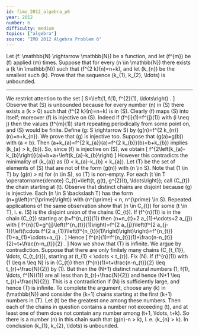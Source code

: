```yaml
---
id: fimo_2012_algebra_p6
year: 2012
number: 6
difficulty: medium
topics: ["algebra"]
source: "IMO 2012 Algebra Problem 6"
---
```


Let \(f: \mathbb{N} \rightarrow \mathbb{N}\) be a function, and let \(f^{m}\) be \(f\) applied \(m\) times. Suppose that for every \(n \in \mathbb{N}\) there exists a \(k \in \mathbb{N}\) such that \(f^{2 k}(n)=n+k\), and let \(k_{n}\) be the smallest such \(k\). Prove that the sequence \(k_{1}, k_{2}, \ldots\) is unbounded.

---
We restrict attention to the set
\[
S=\left\{1, f(1), f^{2}(1), \ldots\right\} .
\]
Observe that \(S\) is unbounded because for every number \(n\) in \(S\) there exists a \(k > 0\) such that \(f^{2 k}(n)=n+k\) is in \(S\). Clearly \(f\) maps \(S\) into itself; moreover \(f\) is injective on \(S\). Indeed if \(f^{i}(1)=f^{j}(1)\) with \(i \neq j\) then the values \(f^{m}(1)\) start repeating periodically from some point on, and \(S\) would be finite.
Define \(g: S \rightarrow S\) by \(g(n)=f^{2 k_{n}}(n)=n+k_{n}\). We prove that \(g\) is injective too. Suppose that \(g(a)=g(b)\) with \(a < b\). Then \(a+k_{a}=f^{2 k_{a}}(a)=f^{2 k_{b}}(b)=b+k_{b}\) implies \(k_{a} > k_{b}\). So, since \(f\) is injective on \(S\), we obtain
\[
f^{2\left(k_{a}-k_{b}\right)}(a)=b=a+\left(k_{a}-k_{b}\right)
\]
However this contradicts the minimality of \(k_{a}\) as \(0 < k_{a}-k_{b} < k_{a}\).
Let \(T\) be the set of elements of \(S\) that are not of the form \(g(n)\) with \(n \in S\). Note that \(1 \in T\) by \(g(n) > n\) for \(n \in S\), so \(T\) is non-empty. For each \(t \in T \operatorname{denote} C_{t}=\left\{t, g(t), g^{2}(t), \ldots\right\}\); call \(C_{t}\) the chain starting at \(t\). Observe that distinct chains are disjoint because \(g\) is injective. Each \(n \in S \backslash T\) has the form \(n=g\left(n^{\prime}\right)\) with \(n^{\prime} < n, n^{\prime} \in S\). Repeated applications of the same observation show that \(n \in C_{t}\) for some \(t \in T\), i. e. \(S\) is the disjoint union of the chains \(C_{t}\).
If \(f^{n}(1)\) is in the chain \(C_{t}\) starting at \(t=f^{n_{t}}(1)\) then \(n=n_{t}+2 a_{1}+\cdots+2 a_{j}\) with
\[
f^{n}(1)=g^{j}\left(f^{n_{t}}(1)\right)=f^{2 a_{j}}\left(f^{2 a_{j-1}}\left(\cdots f^{2 a_{1}}\left(f^{n_{t}}(1)\right)\right)\right)=f^{n_{t}}(1)+a_{1}+\cdots+a_{j} .
\]
Hence
\[
f^{n}(1)=f^{n_{t}}(1)+\frac{n-n_{t}}{2}=t+\frac{n-n_{t}}{2} .
\]
Now we show that \(T\) is infinite. We argue by contradiction. Suppose that there are only finitely many chains \(C_{t_{1}}, \ldots, C_{t_{r}}\), starting at \(t_{1} < \cdots < t_{r}\). Fix \(N\). If \(f^{n}(1)\) with \(1 \leq n \leq N\) is in \(C_{t}\) then \(f^{n}(1)=t+\frac{n-n_{t}}{2} \leq t_{r}+\frac{N}{2}\) by (1). But then the \(N+1\) distinct natural numbers \(1, f(1), \ldots, f^{N}(1)\) are all less than \(t_{r}+\frac{N}{2}\) and hence \(N+1 \leq t_{r}+\frac{N}{2}\). This is a contradiction if \(N\) is sufficiently large, and hence \(T\) is infinite.
To complete the argument, choose any \(k\) in \(\mathbb{N}\) and consider the \(k+1\) chains starting at the first \(k+1\) numbers in \(T\). Let \(t\) be the greatest one among these numbers. Then each of the chains in question contains a number not exceeding \(t\), and at least one of them does not contain any number among \(t+1, \ldots, t+k\). So there is a number \(n\) in this chain such that \(g(n)-n > k\), i. e. \(k_{n} > k\). In conclusion \(k_{1}, k_{2}, \ldots\) is unbounded.

